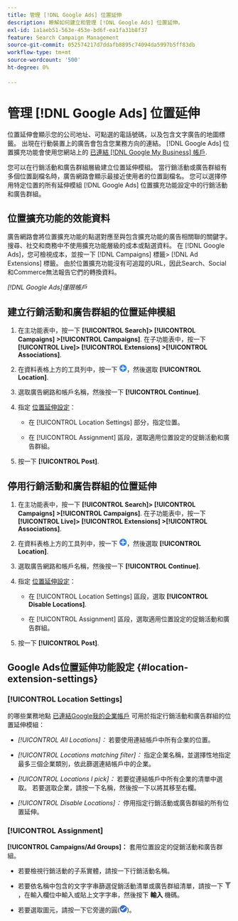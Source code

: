```yaml
---
title: 管理 [!DNL Google Ads] 位置延伸
description: 瞭解如何建立和管理 [!DNL Google Ads] 位置延伸。
exl-id: 1a1aeb51-563e-453e-bd6f-ea1fa31b8f37
feature: Search Campaign Management
source-git-commit: 052574217d7ddafb8895c74094da5997b5ff83db
workflow-type: tm+mt
source-wordcount: '500'
ht-degree: 0%

---
```


# 管理 [!DNL Google Ads] 位置延伸

位置延伸會顯示您的公司地址、可點選的電話號碼，以及包含文字廣告的地圖標籤。 出現在行動裝置上的廣告會包含您業務方向的連結。 [!DNL Google Ads] 位置擴充功能會使用您網站上的 [已連結 [!DNL Google My Business] 帳戶](https://support.google.com/google-ads/answer/2404182).

您可以在行銷活動和廣告群組層級建立位置延伸模組。 當行銷活動或廣告群組有多個位置副檔名時，廣告網路會顯示最接近使用者的位置副檔名。 您可以選擇停用特定位置的所有延伸模組 [!DNL Google Ads] 位置擴充功能設定中的行銷活動和廣告群組。

## 位置擴充功能的效能資料

廣告網路會將位置擴充功能的點選對應至與包含擴充功能的廣告相關聯的關鍵字。  搜尋、社交和商務中不使用擴充功能層級的成本或點選資料。 在 [!DNL Google Ads]，您可檢視成本，並按一下 [!DNL Campaigns] 標籤> [!DNL Ad Extensions] 標籤。 由於位置擴充功能沒有可追蹤的URL，因此Search、Social和Commerce無法報告它們的轉換資料。

*[!DNL Google Ads]僅限帳戶*

## 建立行銷活動和廣告群組的位置延伸模組

1. 在主功能表中，按一下 **[!UICONTROL Search]> [!UICONTROL Campaigns] >[!UICONTROL Campaigns]**. 在子功能表中，按一下 **[!UICONTROL Live]> [!UICONTROL Extensions] >[!UICONTROL Associations]**.

1. 在資料表格上方的工具列中，按一下 ![建立](/help/search-social-commerce/assets/add.png "建立")，然後選取 **[!UICONTROL Location]**.

1. 選取廣告網路和帳戶名稱，然後按一下 **[!UICONTROL Continue]**.

1. 指定 [位置延伸設定](#location-extension-settings)：

   * 在 [!UICONTROL Location Settings] 部分，指定位置。

   * 在 [!UICONTROL Assignment] 區段，選取適用位置設定的促銷活動和廣告群組。

1. 按一下 **[!UICONTROL Post]**.

## 停用行銷活動和廣告群組的位置延伸

1. 在主功能表中，按一下 **[!UICONTROL Search]> [!UICONTROL Campaigns] >[!UICONTROL Campaigns]**. 在子功能表中，按一下 **[!UICONTROL Live]> [!UICONTROL Extensions] >[!UICONTROL Associations]**.

1. 在資料表格上方的工具列中，按一下 ![建立](/help/search-social-commerce/assets/add.png "建立")，然後選取 **[!UICONTROL Location]**.

1. 選取廣告網路和帳戶名稱，然後按一下 **[!UICONTROL Continue]**.

1. 指定 [位置延伸設定](#location-extension-settings)：

   * 在 [!UICONTROL Location Settings] 區段，選取 **[!UICONTROL Disable Locations]**.

   * 在 [!UICONTROL Assignment] 區段，選取適用位置設定的促銷活動和廣告群組。

1. 按一下 **[!UICONTROL Post]**.

## Google Ads位置延伸功能設定 {#location-extension-settings}

### [!UICONTROL Location Settings]

的哪些業務地點 [已連結Google我的企業帳戶](https://support.google.com/google-ads/answer/2404182?vid=1-635794239083658097-1242615452#link) 可用於指定行銷活動和廣告群組的位置延伸模組：

* *[!UICONTROL All Locations]：* 若要使用連結帳戶中所有企業的位置。

* *[!UICONTROL Locations matching filter]：* 指定企業名稱，並選擇性地指定最多三個企業類別，依此篩選連結帳戶中的企業。

* *[!UICONTROL Locations I pick]：* 若要從連結帳戶中所有企業的清單中選取。 若要選取企業，請按一下名稱，然後按一下以將其移至右欄。

* *[!UICONTROL Disable Locations]：* 停用指定行銷活動或廣告群組的所有位置延伸。

### [!UICONTROL Assignment]

**[!UICONTROL Campaigns/Ad Groups]：** 套用位置設定的促銷活動和廣告群組。

* 若要檢視行銷活動的子系實體，請按一下行銷活動名稱。

* 若要依名稱中包含的文字字串篩選促銷活動清單或廣告群組清單，請按一下 ![篩選](/help/search-social-commerce/assets/filter.png "篩選")，在輸入欄位中輸入或貼上文字字串，然後按下 **輸入** 機碼。

* 若要選取圖元，請按一下它旁邊的圓(![選取](/help/search-social-commerce/assets/include.png "選取"))。
